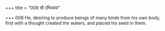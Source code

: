 +++
title = "008 सो ऽभिध्याय"

+++
008	He, desiring to produce beings of many kinds from his own body, first with a thought created the waters, and placed his seed in them.